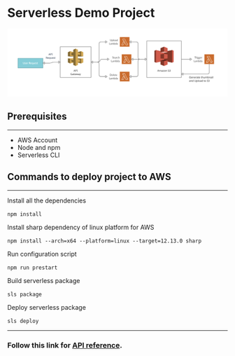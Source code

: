# Serverless Demo Project

<img src="docs/flow-chart.png" width="800" alt="flow diagram"></img>

## Prerequisites
----
- AWS Account
- Node and npm
- Serverless CLI

## Commands to deploy project to AWS
----

Install all the dependencies
```
npm install
```

Install sharp dependency of linux platform for AWS
```
npm install --arch=x64 --platform=linux --target=12.13.0 sharp
```

Run configuration script
```
npm run prestart
```

Build serverless package
```
sls package
```

Deploy serverless package
```
sls deploy
```

----
### Follow this link for [API reference](https://github.com/sukhbir-singh/serverless/blob/main/docs/api-doc.md).

